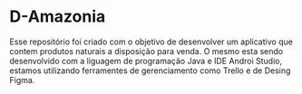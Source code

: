 # D-Amazonia
Esse repositório foi criado com o objetivo de desenvolver um aplicativo que contem produtos naturais a disposição para venda.
O mesmo esta sendo desenvolvido com a liguagem de programação Java e IDE Androi Studio, estamos utilizando ferramentes de gerenciamento como Trello e de Desing Figma.
